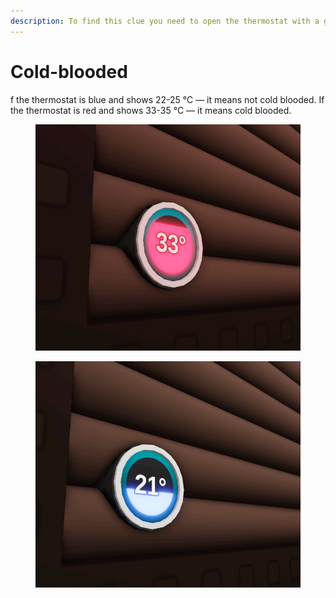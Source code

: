 ```yaml
---
description: To find this clue you need to open the thermostat with a grabber
---
```


# Cold-blooded

f the thermostat is blue and shows 22-25 °C — it means not cold blooded. If the thermostat is red and shows 33-35 °C — it means cold blooded.

<div><figure><img src="../.gitbook/assets/file1 (4).png" alt=""><figcaption></figcaption></figure> <figure><img src="../.gitbook/assets/file2 (3).png" alt=""><figcaption></figcaption></figure></div>
